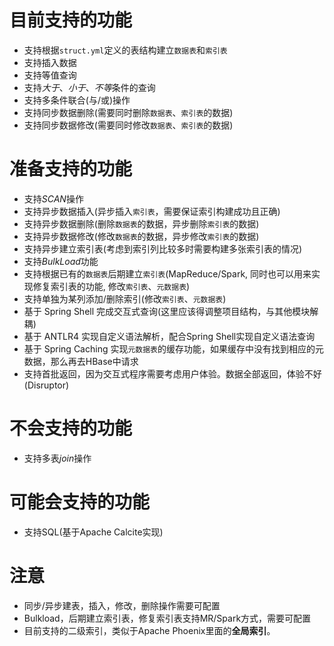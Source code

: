 
# 目前支持的功能

- 支持根据`struct.yml`定义的表结构建立`数据表`和`索引表`
- 支持插入数据
- 支持等值查询
- 支持*大于*、*小于*、*不等*条件的查询
- 支持多条件联合(与/或)操作
- 支持同步数据删除(需要同时删除`数据表`、`索引表`的数据)
- 支持同步数据修改(需要同时修改`数据表`、`索引表`的数据)

# 准备支持的功能

- 支持*SCAN*操作
- 支持异步数据插入(异步插入`索引表`，需要保证索引构建成功且正确)
- 支持异步数据删除(删除`数据表`的数据，异步删除`索引表`的数据)
- 支持异步数据修改(修改`数据表`的数据，异步修改`索引表`的数据)
- 支持异步建立索引表(考虑到索引列比较多时需要构建多张索引表的情况)
- 支持*BulkLoad*功能
- 支持根据已有的`数据表`后期建立`索引表`(MapReduce/Spark, 同时也可以用来实现修复索引表的功能, 修改`索引表`、`元数据表`)
- 支持单独为某列添加/删除索引(修改`索引表`、`元数据表`)
- 基于 Spring Shell 完成交互式查询(这里应该得调整项目结构，与其他模块解耦)
- 基于 ANTLR4 实现自定义语法解析，配合Spring Shell实现自定义语法查询
- 基于 Spring Caching 实现`元数据表`的缓存功能，如果缓存中没有找到相应的元数据，那么再去HBase中请求
- 支持首批返回，因为交互式程序需要考虑用户体验。数据全部返回，体验不好(Disruptor)

# 不会支持的功能

- 支持多表*join*操作

# 可能会支持的功能

- 支持SQL(基于Apache Calcite实现)

# 注意

- 同步/异步建表，插入，修改，删除操作需要可配置
- Bulkload，后期建立索引表，修复索引表支持MR/Spark方式，需要可配置
- 目前支持的二级索引，类似于Apache Phoenix里面的**全局索引**。

